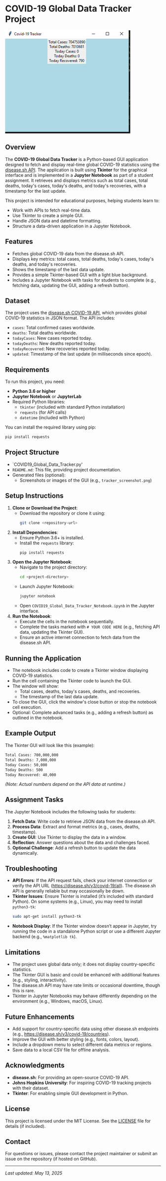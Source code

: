 # COVID-19 Global Data Tracker Project
![image](covid-1.png)

## Overview
The **COVID-19 Global Data Tracker** is a Python-based GUI application designed to fetch and display real-time global COVID-19 statistics using the [disease.sh API](https://disease.sh/). The application is built using **Tkinter** for the graphical interface and is implemented in a **Jupyter Notebook** as part of a student assignment. It retrieves and displays metrics such as total cases, total deaths, today's cases, today's deaths, and today's recoveries, with a timestamp for the last update.

This project is intended for educational purposes, helping students learn to:
- Work with APIs to fetch real-time data.
- Use Tkinter to create a simple GUI.
- Handle JSON data and datetime formatting.
- Structure a data-driven application in a Jupyter Notebook.

## Features
- Fetches global COVID-19 data from the disease.sh API.
- Displays key metrics: total cases, total deaths, today's cases, today's deaths, and today's recoveries.
- Shows the timestamp of the last data update.
- Provides a simple Tkinter-based GUI with a light blue background.
- Includes a Jupyter Notebook with tasks for students to complete (e.g., fetching data, updating the GUI, adding a refresh button).

## Dataset
The project uses the [disease.sh COVID-19 API](https://disease.sh/v3/covid-19/all), which provides global COVID-19 statistics in JSON format. The API includes:
- `cases`: Total confirmed cases worldwide.
- `deaths`: Total deaths worldwide.
- `todayCases`: New cases reported today.
- `todayDeaths`: New deaths reported today.
- `todayRecovered`: New recoveries reported today.
- `updated`: Timestamp of the last update (in milliseconds since epoch).

## Requirements
To run this project, you need:
- **Python 3.6 or higher**
- **Jupyter Notebook** or **JupyterLab**
- Required Python libraries:
  - `tkinter` (included with standard Python installation)
  - `requests` (for API calls)
  - `datetime` (included with Python)

You can install the required library using pip:
```bash
pip install requests
```

## Project Structure
- `COVID19_Global_Data_Tracker.py'
- `README.md`: This file, providing project documentation.
- Generated files (optional):
  - Screenshots or images of the GUI (e.g., `tracker_screenshot.png`)

## Setup Instructions
1. **Clone or Download the Project**:
   - Download the repository or clone it using:
     ```bash
     git clone <repository-url>
     ```
2. **Install Dependencies**:
   - Ensure Python 3.6+ is installed.
   - Install the `requests` library:
     ```bash
     pip install requests
     ```
3. **Open the Jupyter Notebook**:
   - Navigate to the project directory:
     ```bash
     cd <project-directory>
     ```
   - Launch Jupyter Notebook:
     ```bash
     jupyter notebook
     ```
   - Open `COVID19_Global_Data_Tracker_Notebook.ipynb` in the Jupyter interface.
4. **Run the Notebook**:
   - Execute the cells in the notebook sequentially.
   - Complete the tasks marked with `# YOUR CODE HERE` (e.g., fetching API data, updating the Tkinter GUI).
   - Ensure an active internet connection to fetch data from the disease.sh API.

## Running the Application
- The notebook includes code to create a Tkinter window displaying COVID-19 statistics.
- Run the cell containing the Tkinter code to launch the GUI.
- The window will show:
  - Total cases, deaths, today's cases, deaths, and recoveries.
  - The timestamp of the last data update.
- To close the GUI, click the window's close button or stop the notebook cell execution.
- Optional: Complete advanced tasks (e.g., adding a refresh button) as outlined in the notebook.

## Example Output
The Tkinter GUI will look like this (example):
```
Total Cases: 700,000,000
Total Deaths: 7,000,000
Today Cases: 50,000
Today Deaths: 500
Today Recovered: 40,000
```
*(Note: Actual numbers depend on the API data at runtime.)*

## Assignment Tasks
The Jupyter Notebook includes the following tasks for students:
1. **Fetch Data**: Write code to retrieve JSON data from the disease.sh API.
2. **Process Data**: Extract and format metrics (e.g., cases, deaths, timestamp).
3. **Create GUI**: Use Tkinter to display the data in a window.
4. **Reflection**: Answer questions about the data and challenges faced.
5. **Optional Challenge**: Add a refresh button to update the data dynamically.

## Troubleshooting
- **API Errors**: If the API request fails, check your internet connection or verify the API URL (https://disease.sh/v3/covid-19/all). The disease.sh API is generally reliable but may occasionally be down.
- **Tkinter Issues**: Ensure Tkinter is installed (it’s included with standard Python). On some systems (e.g., Linux), you may need to install `python3-tk`:
  ```bash
  sudo apt-get install python3-tk
  ```
- **Notebook Display**: If the Tkinter window doesn’t appear in Jupyter, try running the code in a standalone Python script or use a different Jupyter backend (e.g., `%matplotlib tk`).

## Limitations
- The project uses global data only; it does not display country-specific statistics.
- The Tkinter GUI is basic and could be enhanced with additional features (e.g., styling, interactivity).
- The disease.sh API may have rate limits or occasional downtime, though this is rare.
- Tkinter in Jupyter Notebooks may behave differently depending on the environment (e.g., Windows, macOS, Linux).

## Future Enhancements
- Add support for country-specific data using other disease.sh endpoints (e.g., https://disease.sh/v3/covid-19/countries).
- Improve the GUI with better styling (e.g., fonts, colors, layout).
- Include a dropdown menu to select different data metrics or regions.
- Save data to a local CSV file for offline analysis.

## Acknowledgments
- **disease.sh**: For providing an open-source COVID-19 API.
- **Johns Hopkins University**: For inspiring COVID-19 tracking projects with their dataset.
- **Tkinter**: For enabling simple GUI development in Python.

## License
This project is licensed under the MIT License. See the [LICENSE](LICENSE) file for details (if included).

## Contact
For questions or issues, please contact the project maintainer or submit an issue on the repository (if hosted on GitHub).

---
*Last updated: May 13, 2025*